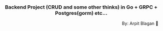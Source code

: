 <h3 align="center">Backend Project (CRUD and some other thinks) in Go + GRPC + Postgres(gorm) etc...</h3>

<p align="end">By: Arpit Blagan 👀</p>
